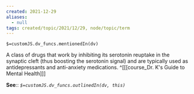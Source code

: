 ```yaml
---
created: 2021-12-29 
aliases:
  - null
tags: created/topic/2021/12/29, node/topic/term
---
```

`$=customJS.dv_funcs.mentionedIn(dv)`

A class of drugs that work by inhibiting its serotonin reuptake in the synaptic cleft (thus boosting the serotonin signal) and are typically used as antidepressants and anti-anxiety medications.
 ^[[[course_Dr. K's Guide to Mental Health]]]

**See**::
*`$=customJS.dv_funcs.outlinedIn(dv, this)`*